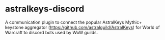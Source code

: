 # astralkeys-discord
A communication plugin to connect the popular AstralKeys Mythic+ keystone aggregator (https://github.com/astralguild/AstralKeys) for World of Warcraft to discord bots used by WoW guilds.
